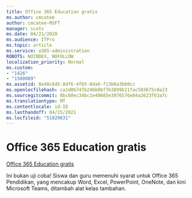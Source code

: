 ```yaml
---
title: Office 365 Education gratis
ms.author: cmcatee
author: cmcatee-MSFT
manager: scotv
ms.date: 04/21/2020
ms.audience: ITPro
ms.topic: article
ms.service: o365-administration
ROBOTS: NOINDEX, NOFOLLOW
localization_priority: Normal
ms.custom:
- "1426"
- "1500009"
ms.assetid: 8e48c645-8df6-4fb5-8da6-f13b0a3bb0cc
ms.openlocfilehash: ca1d0674fb246b0bf7b3899b21fac503675c0a23
ms.sourcegitcommit: 8bc60ec34bc1e40685e3976576e04a2623f63a7c
ms.translationtype: MT
ms.contentlocale: id-ID
ms.lasthandoff: 04/15/2021
ms.locfileid: "51829631"
---
```

# <a name="office-365-education-for-free"></a>Office 365 Education gratis

[Office 365 Education gratis](https://products.office.com/student/office-in-education?ms.officeurl=students)
  
Ini bukan uji coba! Siswa dan guru memenuhi syarat untuk Office 365 Pendidikan, yang mencakup Word, Excel, PowerPoint, OneNote, dan kini Microsoft Teams, ditambah alat kelas tambahan.